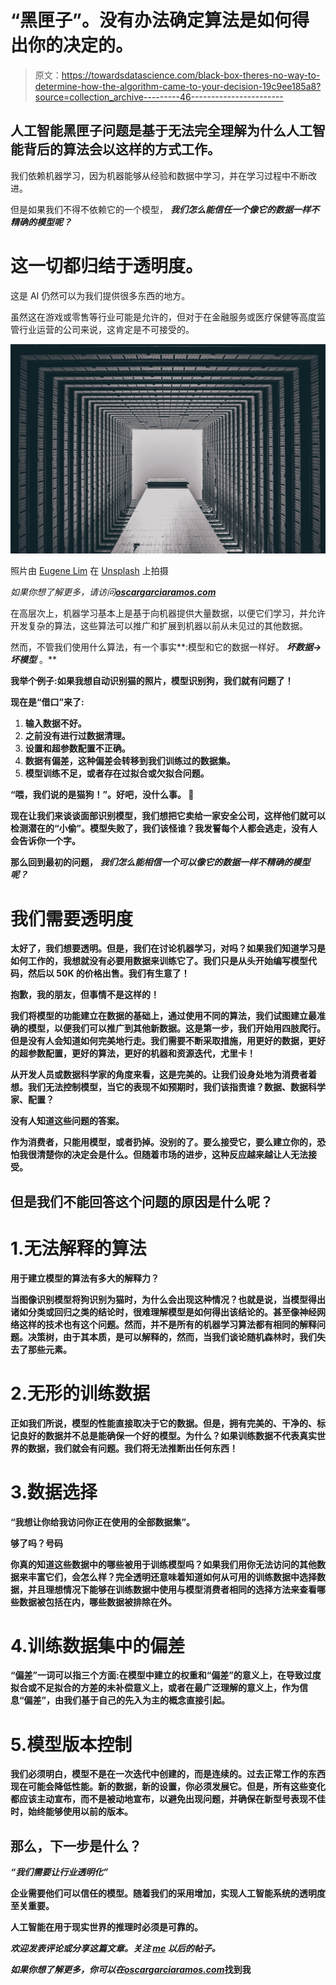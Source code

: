 # “黑匣子”。没有办法确定算法是如何得出你的决定的。

> 原文：<https://towardsdatascience.com/black-box-theres-no-way-to-determine-how-the-algorithm-came-to-your-decision-19c9ee185a8?source=collection_archive---------46----------------------->

## 人工智能黑匣子问题是基于无法完全理解为什么人工智能背后的算法会以这样的方式工作。

我们依赖机器学习，因为机器能够从经验和数据中学习，并在学习过程中不断改进。

但是如果我们不得不依赖它的一个模型， ***我们怎么能信任一个像它的数据一样不精确的模型呢？***

# 这一切都归结于透明度。

这是 AI 仍然可以为我们提供很多东西的地方。

虽然这在游戏或零售等行业可能是允许的，但对于在金融服务或医疗保健等高度监管行业运营的公司来说，这肯定是不可接受的。

![](img/90acd6c7723b22b51d159db412d224d7.png)

照片由 [Eugene Lim](https://unsplash.com/@overide) 在 [Unsplash](https://unsplash.com) 上拍摄

*如果你想了解更多，请访问*[***oscargarciaramos.com***](https://oscargarciaramos.com)

在高层次上，机器学习基本上是基于向机器提供大量数据，以便它们学习，并允许开发复杂的算法，这些算法可以推广和扩展到机器以前从未见过的其他数据。

然而，不管我们使用什么算法，有一个事实**:模型和它的数据一样好。 ***坏数据→坏模型*** 。**

**我举个例子:如果我想自动识别猫的照片，模型识别狗，我们就有问题了！**

**现在是“借口”来了:**

1.  **输入数据不好。**
2.  **之前没有进行过数据清理。**
3.  **设置和超参数配置不正确。**
4.  **数据有偏差，这种偏差会转移到我们训练过的数据集。**
5.  **模型训练不足，或者存在过拟合或欠拟合问题。**

**“喂，我们说的是猫狗！”。好吧，没什么事。 **

**现在让我们来谈谈面部识别模型，我们想把它卖给一家安全公司，这样他们就可以检测潜在的“小偷”。模型失败了，我们该怪谁？我发誓每个人都会逃走，没有人会告诉你一个字。**

**那么回到最初的问题， ***我们怎么能相信一个可以像它的数据一样不精确的模型呢？*****

# **我们需要透明度**

**太好了，我们想要透明。但是，我们在讨论机器学习，对吗？如果我们知道学习是如何工作的，我想就没有必要用数据来训练它了。我们只是从头开始编写模型代码，然后以 50K 的价格出售。我们有生意了！**

**抱歉，我的朋友，但事情不是这样的！**

**我们将模型的功能建立在数据的基础上，通过使用不同的算法，我们试图建立最准确的模型，以便我们可以推广到其他新数据。这是第一步，我们开始用四肢爬行。但是没有人会知道如何完美地行走。我们需要不断采取措施，用更好的数据，更好的超参数配置，更好的算法，更好的机器和资源迭代，尤里卡！**

**从开发人员或数据科学家的角度来看，这是完美的。让我们设身处地为消费者着想。我们无法控制模型，当它的表现不如预期时，我们该指责谁？数据、数据科学家、配置？**

****没有人知道这些问题的答案。****

**作为消费者，只能用模型，或者扔掉。没别的了。要么接受它，要么建立你的，恐怕我很清楚你的决定会是什么。但随着市场的进步，这种反应越来越让人无法接受。**

## **但是我们不能回答这个问题的原因是什么呢？**

# **1.无法解释的算法**

**用于建立模型的算法有多大的解释力？**

**当图像识别模型将狗识别为猫时，为什么会出现这种情况？也就是说，当模型得出诸如分类或回归之类的结论时，很难理解模型是如何得出该结论的。甚至像神经网络这样的技术也有这个问题。然而，并不是所有的机器学习算法都有相同的解释问题。决策树，由于其本质，是可以解释的，然而，当我们谈论随机森林时，我们失去了那些元素。**

# **2.无形的训练数据**

**正如我们所说，模型的性能直接取决于它的数据。但是，拥有完美的、干净的、标记良好的数据并不总是能确保一个好的模型。为什么？如果训练数据不代表真实世界的数据，我们就会有问题。我们将无法推断出任何东西！**

# **3.数据选择**

**“我想让你给我访问你正在使用的全部数据集”。**

**够了吗？号码**

**你真的知道这些数据中的哪些被用于训练模型吗？如果我们用你无法访问的其他数据来丰富它们，会怎么样？完全透明还意味着知道如何从可用的训练数据中选择数据，并且理想情况下能够在训练数据中使用与模型消费者相同的选择方法来查看哪些数据被包括在内，哪些数据被排除在外。**

# **4.训练数据集中的偏差**

**“偏差”一词可以指三个方面:在模型中建立的权重和“偏差”的意义上，在导致过度拟合或不足拟合的方差的未补偿意义上，或者在最广泛理解的意义上，作为信息“偏差”，由我们基于自己的先入为主的概念直接引起。**

# **5.模型版本控制**

**我们必须明白，模型不是在一次迭代中创建的，而是连续的。过去正常工作的东西现在可能会降低性能。新的数据，新的设置，你必须发展它。但是，所有这些变化都应该主动宣布，而不是被动地宣布，以避免出现问题，并确保在新型号表现不佳时，始终能够使用以前的版本。**

## **那么，下一步是什么？**

***“我们需要让行业透明化”***

**企业需要他们可以信任的模型。随着我们的采用增加，实现人工智能系统的透明度至关重要。**

****人工智能在用于现实世界的推理时必须是可靠的。****

***欢迎发表评论或分享这篇文章。关注* [*me*](/@ogarciaramos) *以后的帖子。***

***如果你想了解更多，你可以在*[***oscargarciaramos.com***](https://oscargarciaramos.com)找到我**